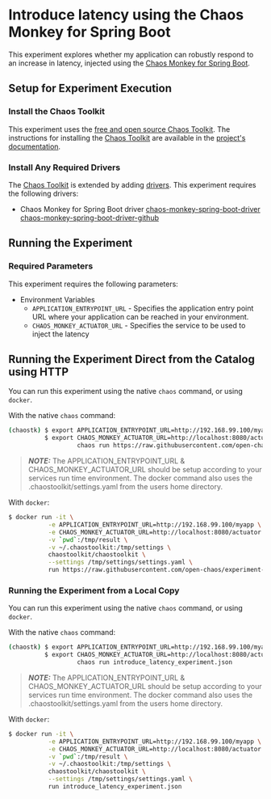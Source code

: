 # Introduce latency using the Chaos Monkey for Spring Boot

This experiment explores whether my application can robustly respond to an increase in latency, injected
using the [Chaos Monkey for Spring Boot][chaosmonkey].

[chaosmonkey]: https://codecentric.github.io/chaos-monkey-spring-boot/

## Setup for Experiment Execution

### Install the Chaos Toolkit

This experiment uses the [free and open source Chaos Toolkit][chaostoolkit]. The instructions for installing the [Chaos Toolkit][chaostoolkit] are available in the [project's documentation][docs].

[chaostoolkit]: https://chaostoolkit.org/
[docs]: https://docs.chaostoolkit.org

### Install Any Required Drivers

The [Chaos Toolkit][chaostoolkit] is extended by adding [drivers]. This experiment requires the following drivers:

* Chaos Monkey for Spring Boot driver [chaos-monkey-spring-boot-driver] [chaos-monkey-spring-boot-driver-github]

[drivers]: https://docs.chaostoolkit.org/drivers/overview/
[chaos-monkey-spring-boot-driver]: https://docs.chaostoolkit.org/drivers/spring/
[chaos-monkey-spring-boot-driver-github]: https://github.com/chaostoolkit-incubator/chaostoolkit-spring

## Running the Experiment

### Required Parameters

This experiment requires the following parameters:

* Environment Variables
  * `APPLICATION_ENTRYPOINT_URL` - Specifies the application entry point URL where your application can be reached in your environment.
  *  `CHAOS_MONKEY_ACTUATOR_URL` - Specifies the service to be used to inject the latency

## Running the Experiment Direct from the Catalog using HTTP

You can run this experiment using the native `chaos` command, or using
`docker`.

With the native `chaos` command:

```bash
(chaostk) $ export APPLICATION_ENTRYPOINT_URL=http://192.168.99.100/myapp; \
          $ export CHAOS_MONKEY_ACTUATOR_URL=http://localhost:8080/actuator; \
                   chaos run https://raw.githubusercontent.com/open-chaos/experiment-catalog/master/spring_boot/introduce_latency/introduce_latency_experiment.json
```

> ***NOTE:*** The APPLICATION_ENTRYPOINT_URL & CHAOS_MONKEY_ACTUATOR_URL should be setup according to your services run time environment. The docker command also uses the .chaostoolkit/settings.yaml from the users home directory.

With `docker`:

```bash
$ docker run -it \
           -e APPLICATION_ENTRYPOINT_URL=http://192.168.99.100/myapp \
           -e CHAOS_MONKEY_ACTUATOR_URL=http://localhost:8080/actuator \
           -v `pwd`:/tmp/result \
           -v ~/.chaostoolkit:/tmp/settings \
           chaostoolkit/chaostoolkit \
           --settings /tmp/settings/settings.yaml \
           run https://raw.githubusercontent.com/open-chaos/experiment-catalog/master/spring_boot/introduce_latency/introduce_latency_experiment.json
```


### Running the Experiment from a Local Copy

You can run this experiment using the native `chaos` command, or using
`docker`.

With the native `chaos` command:

```bash
(chaostk) $ export APPLICATION_ENTRYPOINT_URL=http://192.168.99.100/myapp; \
          $ export CHAOS_MONKEY_ACTUATOR_URL=http://localhost:8080/actuator; \
                   chaos run introduce_latency_experiment.json
```

> ***NOTE:*** The APPLICATION_ENTRYPOINT_URL & CHAOS_MONKEY_ACTUATOR_URL should be setup according to your services run time environment. The docker command also uses the .chaostoolkit/settings.yaml from the users home directory.

With `docker`:

```bash
$ docker run -it \
           -e APPLICATION_ENTRYPOINT_URL=http://192.168.99.100/myapp \
           -e CHAOS_MONKEY_ACTUATOR_URL=http://localhost:8080/actuator \
           -v `pwd`:/tmp/result \
           -v ~/.chaostoolkit:/tmp/settings \
           chaostoolkit/chaostoolkit \
           --settings /tmp/settings/settings.yaml \
           run introduce_latency_experiment.json
```
